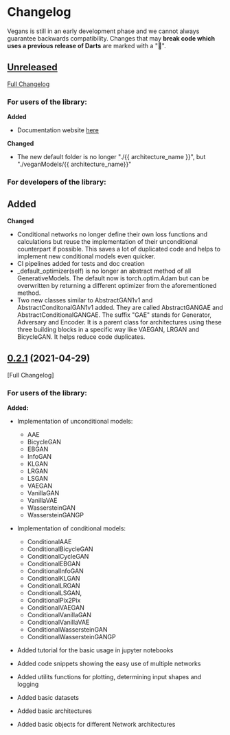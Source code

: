 # Changelog

Vegans is still in an early development phase and we cannot always guarantee backwards compatibility. Changes that may **break code which uses a previous release of Darts** are marked with a "&#x1F534;".

## [Unreleased](https://github.com/unit8co/vegans/tree/develop)

[Full Changelog](https://github.com/unit8co/vegans/compare/develop)

### For users of the library:
**Added**
- Documentation website [here](https://unit8co.github.io/vegans/)

**Changed**
- The new default folder is no longer "./{{ architecture_name }}", but "./veganModels/{{ architecture_name}}"

### For developers of the library:
**Added**
-

**Changed**
- Conditional networks no longer define their own loss functions and calculations but reuse the implementation of their unconditional counterpart if possible. This saves a lot of duplicated code and helps to implement new conditional models even quicker.
- CI pipelines added for tests and doc creation
- \_default\_optimizer(self) is no longer an abstract method of all GenerativeModels. The default now is torch.optim.Adam but can be overwritten by returning a different optimizer from the aforementioned method.
- Two new classes similar to AbstractGAN1v1 and AbstractConditonalGAN1v1 added. They are called AbstractGANGAE and AbstractConditionalGANGAE. The suffix "GAE" stands for Generator, Adversary and Encoder. It is a parent class for architectures using these three building blocks in a specific way like VAEGAN, LRGAN and BicycleGAN. It helps reduce code duplicates.

## [0.2.1](https://github.com/unit8co/vegans/tree/v0.2.1) (2021-04-29)

[Full Changelog]
### For users of the library:

**Added:**
- Implementation of unconditional models:
    - AAE
    - BicycleGAN
    - EBGAN
    - InfoGAN
    - KLGAN
    - LRGAN
    - LSGAN
    - VAEGAN
    - VanillaGAN
    - VanillaVAE
    - WassersteinGAN
    - WassersteinGANGP
- Implementation of conditional models:
    - ConditionalAAE
    - ConditionalBicycleGAN
    - ConditionalCycleGAN
    - ConditionalEBGAN
    - ConditionalInfoGAN
    - ConditionalKLGAN
    - ConditionalLRGAN
    - ConditionalLSGAN,
    - ConditionalPix2Pix
    - ConditionalVAEGAN
    - ConditionalVanillaGAN
    - ConditionalVanillaVAE
    - ConditionalWassersteinGAN
    - ConditionalWassersteinGANGP

- Added tutorial for the basic usage in jupyter notebooks
- Added code snippets showing the easy use of multiple networks
- Added utilits functions for plotting, determining input shapes and logging
- Added basic datasets
- Added basic architectures
- Added basic objects for different Network architectures
